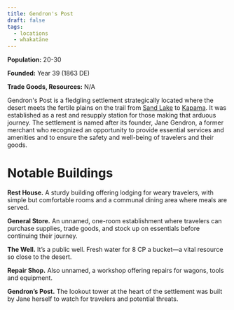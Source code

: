 ```yaml
---
title: Gendron's Post
draft: false
tags:
  - locations
  - whakatāne
---
```

**Population:** 20-30

**Founded:** Year 39 (1863 DE)

**Trade Goods, Resources:** N/A

Gendron's Post is a fledgling settlement strategically located where the desert meets the fertile plains on the trail from [Sand Lake](sand-lake) to [Kapama](kapama). It was established as a rest and resupply station for those making that arduous journey. The settlement is named after its founder, Jane Gendron, a former merchant who recognized an opportunity to provide essential services and amenities and to ensure the safety and well-being of travelers and their goods.
# Notable Buildings
**Rest House.** A sturdy building offering lodging for weary travelers, with simple but comfortable rooms and a communal dining area where meals are served.

**General Store.** An unnamed, one-room establishment where travelers can purchase supplies, trade goods, and stock up on essentials before continuing their journey.

**The Well.** It’s a public well. Fresh water for 8 CP a bucket—a vital resource so close to the desert.

**Repair Shop.** Also unnamed, a workshop offering repairs for wagons, tools and equipment.

**Gendron’s Post.** The lookout tower at the heart of the settlement was built by Jane herself to watch for travelers and potential threats.